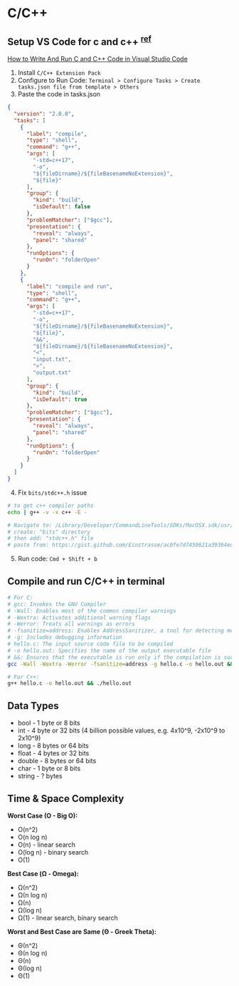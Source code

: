 # C/C++

## Setup VS Code for c and c++ <sup>[ref](https://takeuforward.org/set-up/how-to-set-up-visual-studio-code-for-c-cp-and-dsa/)</sup>

[How to Write And Run C and C++ Code in Visual Studio Code](https://www.freecodecamp.org/news/how-to-write-and-run-c-cpp-code-on-visual-studio-code/)

1. Install `C/C++ Extension Pack`
2. Configure to Run Code: `Terminal > Configure Tasks > Create tasks.json file from template > Others`
3. Paste the code in tasks.json

```json
{
  "version": "2.0.0",
  "tasks": [
    {
      "label": "compile",
      "type": "shell",
      "command": "g++",
      "args": [
        "-std=c++17",
        "-o",
        "${fileDirname}/${fileBasenameNoExtension}",
        "${file}"
      ],
      "group": {
        "kind": "build",
        "isDefault": false
      },
      "problemMatcher": ["$gcc"],
      "presentation": {
        "reveal": "always",
        "panel": "shared"
      },
      "runOptions": {
        "runOn": "folderOpen"
      }
    },
    {
      "label": "compile and run",
      "type": "shell",
      "command": "g++",
      "args": [
        "-std=c++17",
        "-o",
        "${fileDirname}/${fileBasenameNoExtension}",
        "${file}",
        "&&",
        "${fileDirname}/${fileBasenameNoExtension}",
        "<",
        "input.txt",
        ">",
        "output.txt"
      ],
      "group": {
        "kind": "build",
        "isDefault": true
      },
      "problemMatcher": ["$gcc"],
      "presentation": {
        "reveal": "always",
        "panel": "shared"
      },
      "runOptions": {
        "runOn": "folderOpen"
      }
    }
  ]
}
```

4. Fix `bits/stdc++.h` issue

```sh
# to get c++ compiler paths
echo | g++ -v -x c++ -E -

# Navigate to: /Library/Developer/CommandLineTools/SDKs/MacOSX.sdk/usr/include
# create: "bits" directory
# then add: "stdc++.h" file
# paste from: https://gist.github.com/Einstrasse/ac0fe7d7450621a39364ed3b05cacd11
```

5. Run code: `Cmd + Shift + b`

## Compile and run C/C++ in terminal

```sh
# For C:
# gcc: Invokes the GNU Compiler
# -Wall: Enables most of the common compiler warnings
# -Wextra: Activates additional warning flags
# -Werror: Treats all warnings as errors
# -fsanitize=address: Enables AddressSanitizer, a tool for detecting memory issues like buffer overflows, use-after-free, etc.
# -g: Includes debugging information
# hello.c: The input source code file to be compiled
# -o hello.out: Specifies the name of the output executable file
# &&: Ensures that the executable is run only if the compilation is successful
gcc -Wall -Wextra -Werror -fsanitize=address -g hello.c -o hello.out && ./hello.out

# For C++:
g++ hello.c -o hello.out && ./hello.out
```

## Data Types

- bool - 1 byte or 8 bits
- int - 4 byte or 32 bits (4 billion possible values, e.g. 4x10^9, -2x10^9 to 2x10^9)
- long - 8 bytes or 64 bits
- float - 4 bytes or 32 bits
- double - 8 bytes or 64 bits
- char - 1 byte or 8 bits
- string - ? bytes

## Time & Space Complexity

**Worst Case (O - Big O):**

- O(n^2)
- O(n log n)
- O(n) - linear search
- O(log n) - binary search
- O(1)

**Best Case (Ω - Omega):**

- Ω(n^2)
- Ω(n log n)
- Ω(n)
- Ω(log n)
- Ω(1) - linear search, binary search

**Worst and Best Case are Same (Θ - Greek Theta):**

- Θ(n^2)
- Θ(n log n)
- Θ(n)
- Θ(log n)
- Θ(1)
